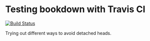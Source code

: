 # Testing bookdown with Travis CI

[![Build Status](https://travis-ci.org/Selbosh/asdfg.svg?branch=master)](https://travis-ci.org/Selbosh/asdfg)

Trying out different ways to avoid detached heads.